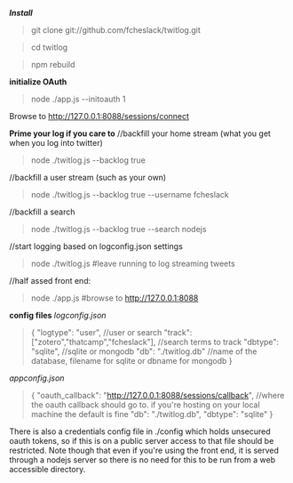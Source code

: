___Install___

>git clone git://github.com/fcheslack/twitlog.git

>cd twitlog

>npm rebuild

__initialize OAuth__
>node ./app.js --initoauth 1

Browse to http://127.0.0.1:8088/sessions/connect


__Prime your log if you care to__
//backfill your home stream (what you get when you log into twitter)
>node ./twitlog.js --backlog true

//backfill a user stream (such as your own)
>node ./twitlog.js --backlog true --username fcheslack

//backfill a search
>node ./twitlog.js --backlog true --search nodejs

//start logging based on logconfig.json settings
>node ./twitlog.js #leave running to log streaming tweets

//half assed front end:
>node ./app.js  #browse to http://127.0.0.1:8088

__config files__
_logconfig.json_
>{
>    "logtype": "user", //user or search
>    "track": ["zotero","thatcamp","fcheslack"], //search terms to track
>    "dbtype": "sqlite", //sqlite or mongodb
>    "db": "./twitlog.db" //name of the database, filename for sqlite or dbname for mongodb
>}

_appconfig.json_
>{
>    "oauth_callback": "http://127.0.0.1:8088/sessions/callback", //where the oauth callback should go to. if you're hosting on your local machine the default is fine
>    "db": "./twitlog.db",
>    "dbtype": "sqlite"
>}


There is also a credentials config file in ./config which holds unsecured oauth tokens, so if this is on a public server access to that file should be restricted. Note though that even if you're using the front end, it is served through a nodejs server so there is no need for this to be run from a web accessible directory.

